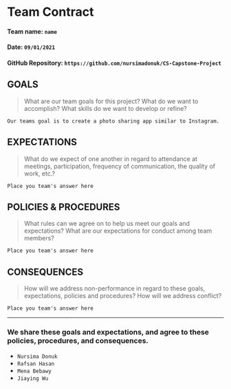 # Team Contract

#### Team name: `name`
#### Date: `09/01/2021`
#### GitHub Repository: `https://github.com/nursimadonuk/CS-Capstone-Project`

## GOALS
> What are our team goals for this project? 
> What do we want to accomplish? What skills do we want to develop or refine?

```
Our teams goal is to create a photo sharing app similar to Instagram. 
```

## EXPECTATIONS
> What do we expect of one another in regard to attendance at meetings, participation, frequency of communication, the quality of work, etc.?

```
Place you team's answer here
```

## POLICIES & PROCEDURES
> What rules can we agree on to help us meet our goals and expectations?
> What are our expectations for conduct among team members?

```
Place you team's answer here
```

## CONSEQUENCES
> How will we address non-performance in regard to these goals, expectations, policies and procedures?
> How will we address conflict?

```
Place you team's answer here
```

---

### We share these goals and expectations, and agree to these policies, procedures, and consequences.

 - `Nursima Donuk`
 - `Rafsan Hasan`
 - `Mena Bebawy`
 - `Jiaying Wu`
